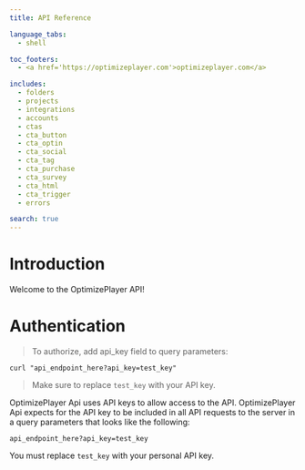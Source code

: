```yaml
---
title: API Reference

language_tabs:
  - shell

toc_footers:
  - <a href='https://optimizeplayer.com'>optimizeplayer.com</a>

includes:
  - folders
  - projects
  - integrations
  - accounts
  - ctas
  - cta_button
  - cta_optin
  - cta_social
  - cta_tag
  - cta_purchase
  - cta_survey
  - cta_html
  - cta_trigger
  - errors

search: true
---
```


# Introduction

Welcome to the OptimizePlayer API!

# Authentication

> To authorize, add api_key field to query parameters:

```shell
curl "api_endpoint_here?api_key=test_key"
```

> Make sure to replace `test_key` with your API key.

OptimizePlayer Api uses API keys to allow access to the API.
OptimizePlayer Api expects for the API key to be included in all API requests to the server in a query parameters that looks like the following:

`api_endpoint_here?api_key=test_key`

<aside class="notice">
You must replace <code>test_key</code> with your personal API key.
</aside>

